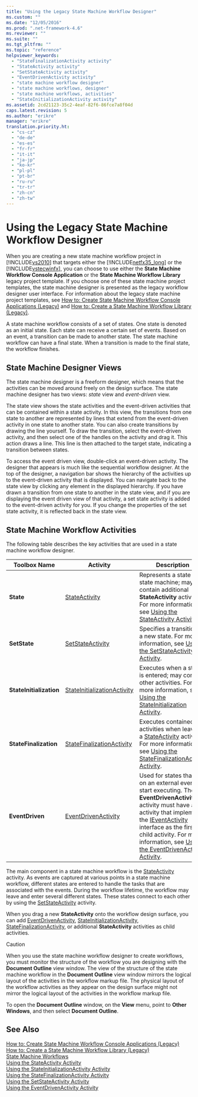 ```yaml
---
title: "Using the Legacy State Machine Workflow Designer"
ms.custom: ""
ms.date: "12/05/2016"
ms.prod: ".net-framework-4.6"
ms.reviewer: ""
ms.suite: ""
ms.tgt_pltfrm: ""
ms.topic: "reference"
helpviewer_keywords: 
  - "StateFinalizationActivity activity"
  - "StateActivity activity"
  - "SetStateActivity activity"
  - "EventDrivenActivity activity"
  - "state machine workflow designer"
  - "state machine workflows, designer"
  - "state machine workflows, activities"
  - "StateInitializationActivity activity"
ms.assetid: 2cd21123-35c2-4eaf-82f6-86fce7a8f04d
caps.latest.revision: 5
ms.author: "erikre"
manager: "erikre"
translation.priority.ht: 
  - "cs-cz"
  - "de-de"
  - "es-es"
  - "fr-fr"
  - "it-it"
  - "ja-jp"
  - "ko-kr"
  - "pl-pl"
  - "pt-br"
  - "ru-ru"
  - "tr-tr"
  - "zh-cn"
  - "zh-tw"
---
```

# Using the Legacy State Machine Workflow Designer
When you are creating a new state machine workflow project in [!INCLUDE[vs2010](../misc/includes/vs2010_md.md)] that targets either the [!INCLUDE[netfx35_long](../workflow-designer/includes/netfx35_long_md.md)] or the [!INCLUDE[vstecwinfx](../workflow-designer/includes/vstecwinfx_md.md)], you can choose to use either the **State Machine Workflow Console Application** or the **State Machine Workflow Library** legacy project template. If you choose one of these state machine project templates, the state machine designer is presented as the legacy workflow designer user interface. For information about the legacy state machine project templates, see [How to: Create State Machine Workflow Console Applications (Legacy)](../workflow-designer/how-to--create-state-machine-workflow-console-applications--legacy-.md) and [How to: Create a State Machine Workflow Library (Legacy)](../workflow-designer/how-to--create-a-state-machine-workflow-library--legacy-.md).  
  
 A state machine workflow consists of a set of states. One state is denoted as an initial state. Each state can receive a certain set of events. Based on an event, a transition can be made to another state. The state machine workflow can have a final state. When a transition is made to the final state, the workflow finishes.  
  
## State Machine Designer Views  
 The state machine designer is a freeform designer, which means that the activities can be moved around freely on the design surface. The state machine designer has two views: *state* view and *event-driven* view.  
  
 The state view shows the state activities and the event-driven activities that can be contained within a state activity. In this view, the transitions from one state to another are represented by lines that extend from the event-driven activity in one state to another state. You can also create transitions by drawing the line yourself. To draw the transition, select the event-driven activity, and then select one of the handles on the activity and drag it. This action draws a line. This line is then attached to the target state, indicating a transition between states.  
  
 To access the event driven view, double-click an event-driven activity. The designer that appears is much like the sequential workflow designer. At the top of the designer, a navigation bar shows the hierarchy of the activities up to the event-driven activity that is displayed. You can navigate back to the state view by clicking any element in the displayed hierarchy. If you have drawn a transition from one state to another in the state view, and if you are displaying the event driven view of that activity, a set state activity is added to the event-driven activity for you. If you change the properties of the set state activity, it is reflected back in the state view.  
  
## State Machine Workflow Activities  
 The following table describes the key activities that are used in a state machine workflow designer.  
  
|Toolbox Name|Activity|Description|  
|------------------|--------------|-----------------|  
|**State**|[StateActivity](http://go.microsoft.com/fwlink?LinkID=65042)|Represents a state in a state machine; may contain additional **StateActivity** activities. For more information, see [Using the StateActivity Activity](http://go.microsoft.com/fwlink?LinkID=65083).|  
|**SetState**|[SetStateActivity](http://go.microsoft.com/fwlink?LinkID=65041)|Specifies a transition to a new state. For more information, see [Using the SetStateActivity Activity](http://go.microsoft.com/fwlink?LinkID=65082).|  
|**StateInitialization**|[StateInitializationActivity](http://go.microsoft.com/fwlink?LinkID=65044)|Executes when a state is entered; may contain other activities. For more information, see [Using the StateInitialization Activity](http://go.microsoft.com/fwlink?LinkID=65006).|  
|**StateFinalization**|[StateFinalizationActivity](http://go.microsoft.com/fwlink?LinkID=65043)|Executes contained activities when leaving a [StateActivity](http://go.microsoft.com/fwlink?LinkID=65042) activity. For more information, see [Using the StateFinalizationActivity Activity](http://go.microsoft.com/fwlink?LinkID=65008).|  
|**EventDriven**|[EventDrivenActivity](http://go.microsoft.com/fwlink?LinkID=65029)|Used for states that rely on an external event to start executing. The **EventDrivenActivity** activity must have an activity that implements the [IEventActivity](http://go.microsoft.com/fwlink?LinkID=65032) interface as the first child activity. For more information, see [Using the EventDrivenActivity Activity](http://go.microsoft.com/fwlink?LinkID=65068).|  
  
 The main component in a state machine workflow is the [StateActivity](http://go.microsoft.com/fwlink?LinkID=65042) activity. As events are captured at various points in a state machine workflow, different states are entered to handle the tasks that are associated with the events. During the workflow lifetime, the workflow may leave and enter several different states. These states connect to each other by using the [SetStateActivity](http://go.microsoft.com/fwlink?LinkID=65041) activity.  
  
 When you drag a new **StateActivity** onto the workflow design surface, you can add [EventDrivenActivity](http://go.microsoft.com/fwlink?LinkID=65029), [StateInitializationActivity](http://go.microsoft.com/fwlink?LinkID=65044), [StateFinalizationActivity](http://go.microsoft.com/fwlink?LinkID=65043), or additional **StateActivity** activities as child activities.  
  
> [!CAUTION]
>  When you use the state machine workflow designer to create workflows, you must monitor the structure of the workflow you are designing with the **Document Outline** view window. The view of the structure of the state machine workflow in the **Document Outline** view window mirrors the logical layout of the activities in the workflow markup file. The physical layout of the workflow activities as they appear on the design surface might not mirror the logical layout of the activities in the workflow markup file.  
>   
>  To open the **Document Outline** window, on the **View** menu, point to **Other Windows**, and then select **Document Outline**.  
  
## See Also  
 [How to: Create State Machine Workflow Console Applications (Legacy)](../workflow-designer/how-to--create-state-machine-workflow-console-applications--legacy-.md)   
 [How to: Create a State Machine Workflow Library (Legacy)](../workflow-designer/how-to--create-a-state-machine-workflow-library--legacy-.md)   
 [State Machine Workflows](http://go.microsoft.com/fwlink?LinkID=65016)   
 [Using the StateActivity Activity](http://go.microsoft.com/fwlink?LinkID=65083)   
 [Using the StateInitializationActivity Activity](http://go.microsoft.com/fwlink?LinkID=65006)   
 [Using the StateFinalizationActivity Activity](http://go.microsoft.com/fwlink?LinkID=65008)   
 [Using the SetStateActivity Activity](http://go.microsoft.com/fwlink?LinkID=65082)   
 [Using the EventDrivenActivity Activity](http://go.microsoft.com/fwlink?LinkID=65068)